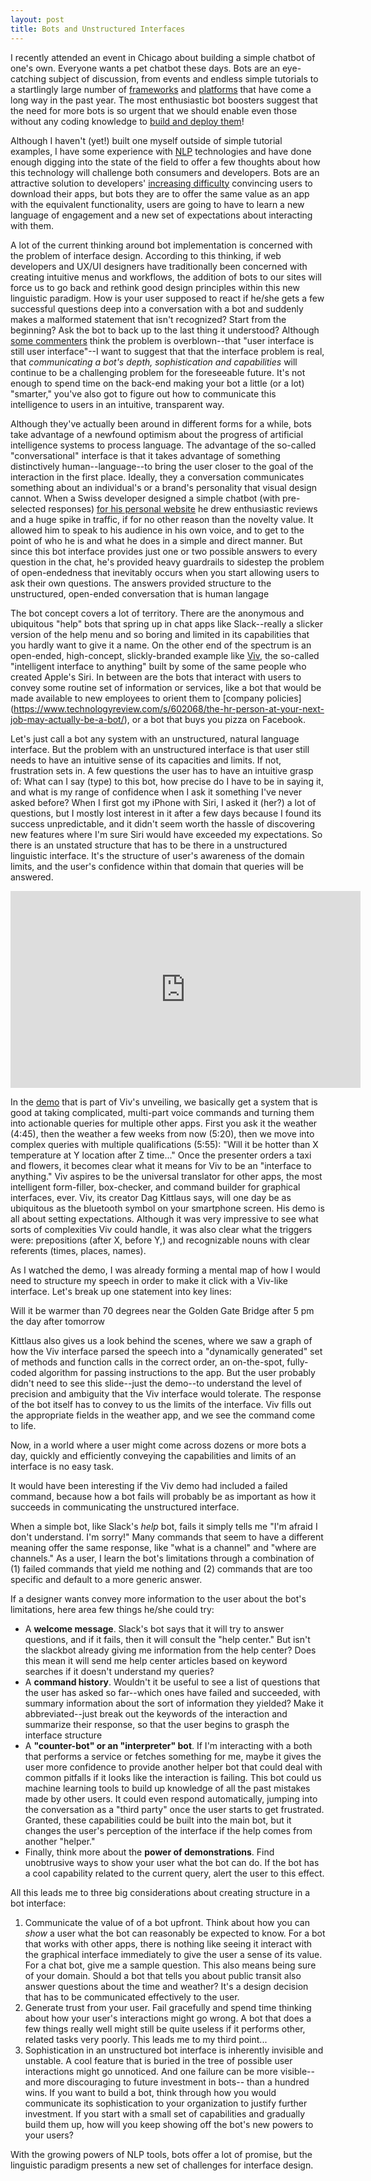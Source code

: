 ```yaml
---
layout: post
title: Bots and Unstructured Interfaces
---
```


I recently attended an event in Chicago about building a simple chatbot of one's own.  Everyone wants a pet chatbot these days.  Bots are an eye-catching subject of discussion, from events and endless simple tutorials to a startlingly large number of [frameworks](https://dev.botframework.com/) and [platforms](http://www.pandorabots.com/) that have come a long way in the past year. The most enthusiastic bot boosters suggest that the need for more bots is so urgent that we should enable even those without any coding knowledge to [build and deploy them](https://chatfuel.com/)!  

Although I haven't (yet!) built one myself outside of simple tutorial examples, I have some experience with [NLP](https://en.wikipedia.org/wiki/Natural_language_processing) technologies and have done enough digging into the state of the field to offer a few thoughts about how this technology will challenge both consumers and developers. Bots are an attractive solution to developers' [increasing difficulty](http://qz.com/253618/most-smartphone-users-download-zero-apps-per-month/) convincing users to download their apps, but bots they are to offer the same value as an app with the equivalent functionality, users are going to have to learn a new language of engagement and a new set of expectations about interacting with them.

A lot of the current thinking around bot implementation is concerned with the problem of interface design.   According to this thinking, if web developers and UX/UI designers have traditionally been concerned with creating intuitive menus and workflows, the addition of bots to our sites will force us to go back and rethink good design principles within this new linguistic paradigm. How is your user supposed to react if he/she gets a few successful questions deep into a conversation with a bot and suddenly makes a malformed statement that isn't recognized?  Start from the beginning? Ask the bot to back up to the last thing it understood? Although [some commenters](https://medium.com/swlh/a-natural-language-user-interface-is-just-a-user-interface-4a6d898e9721#.j0c802gqo) think the problem is overblown--that "user interface is still user interface"--I want to suggest that that the interface problem is real, that *communicating a bot's depth, sophistication and capabilities* will continue to be a challenging problem for the foreseeable future.  It's not enough to spend time on the back-end making your bot a little (or a lot) "smarter," you've also got to figure out how to communicate this intelligence to users in an intuitive, transparent way.

Although they've actually been around in different forms for a while, bots take advantage of a newfound optimism about the progress of artificial intelligence systems to process language.  The advantage of the so-called "conversational" interface is that it takes advantage of something distinctively human--language--to bring the user closer to the goal of the interaction in the first place.  Ideally, they a conversation communicates something about an individual's or a brand's personality that visual design cannot.  When a Swiss developer designed a simple chatbot (with pre-selected responses) [for his personal website](https://azumbrunnen.me/) he drew enthusiastic reviews and a huge spike in traffic, if for no other reason than the novelty value. It allowed him to speak to his audience in his own voice, and to get to the point of who he is and what he does in a simple and direct manner. But since this bot interface provides just one or two possible answers to every question in the chat, he's provided heavy guardrails to sidestep the problem of open-endedness that inevitably occurs when you start allowing users to ask their own questions. The answers provided structure to the unstructured, open-ended conversation that is human langage

The bot concept covers a lot of territory. There are the anonymous and ubiquitous "help" bots that spring up in chat apps like Slack--really a slicker version of the help menu and so boring and limited in its capabilities that you hardly want to give it a name.  On the other end of the spectrum is an open-ended, high-concept, slickly-branded example like [Viv](http://viv.ai/), the so-called "intelligent interface to anything" built by some of the same people who created Apple's Siri. In between are the bots that interact with users to convey some routine set of information or services, like a bot that would be made available to new employees to orient them to [company policies]  (https://www.technologyreview.com/s/602068/the-hr-person-at-your-next-job-may-actually-be-a-bot/), or a bot that buys you pizza on Facebook.

Let's just call a bot any system with an unstructured, natural language interface. But the problem with an unstructured interface is that user still needs to have an intuitive sense of its capacities and limits. If not, frustration sets in. A few questions the user has to have an intuitive grasp of: What can I say (type) to this bot, how precise do I have to be in saying it, and what is my range of confidence when I ask it something I've never asked before? When I first got my iPhone with Siri, I asked it (her?) a lot of questions, but I mostly lost interest in it after a few days because I found its success unpredictable, and it didn't seem worth the hassle of discovering new features where I'm sure Siri would have exceeded my expectations. So there is an unstated structure that has to be there in a unstructured linguistic interface. It's the structure of user's awareness of the domain limits, and the user's confidence within that domain that queries will be answered.

<iframe width="560" height="315" src="https://www.youtube.com/embed/Rblb3sptgpQ" frameborder="0" allowfullscreen></iframe>

In the [demo](https://techcrunch.com/2016/05/09/siri-creator-shows-off-first-public-demo-of-viv-the-intelligent-interface-for-everything/) that is part of Viv's unveiling, we basically get a system that is good at taking complicated, multi-part voice commands and turning them into actionable queries for multiple other apps.  First you ask it the weather (4:45), then the weather a few weeks from now (5:20), then we move into  complex queries with multiple qualifications (5:55): "Will it be hotter than X temperature at Y location after Z time..."  Once the presenter orders a taxi and flowers, it becomes clear what it means for Viv to be an "interface to anything."  Viv aspires to be the universal translator for other apps, the most intelligent form-filler, box-checker, and command builder for graphical interfaces, ever.  Viv, its creator Dag Kittlaus says, will one day be as ubiquitous as the bluetooth symbol on your smartphone screen.  His demo is all about setting expectations.  Although it was very impressive to see what sorts of complexities Viv could handle, it was also clear what the triggers were: prepositions (after X, before Y,) and recognizable nouns with clear referents (times, places, names).

As I watched the demo, I was already forming a mental map of how I would need to structure my speech in order to make it click with a Viv-like interface.  Let's break up one statement into key lines:

  Will it be
  warmer than
  70 degrees
  near the
  Golden Gate Bridge
  after
  5 pm
  the day
  after
  tomorrow

Kittlaus also gives us a look behind the scenes, where we saw a graph of how the Viv interface parsed the speech into a "dynamically generated" set of methods and function calls in the correct order, an on-the-spot, fully-coded algorithm for passing instructions to the app.  But the user probably didn't need to see this slide--just the demo--to understand the level of precision and ambiguity that the Viv interface would tolerate.  The response of the bot itself has to convey to us the limits of the interface.  Viv fills out the appropriate fields in the weather app, and we see the command come to life.

Now, in a world where a user might come across dozens or more bots a day, quickly and efficiently conveying the capabilities and limits of an interface is no easy task.

It would have been interesting if the Viv demo had included a failed command, because how a bot fails will probably be as important as how it succeeds in communicating the unstructured interface.

When a simple bot, like Slack's *help* bot, fails it simply tells me "I'm afraid I don't understand. I'm sorry!"  Many commands that seem to have a different meaning offer the same response, like "what is a channel" and "where are channels."  As a user, I learn the bot's limitations through a combination of (1) failed commands that yield me nothing and (2) commands that are too specific and default to a more generic answer.  

If a designer wants convey more information to the user about the bot's limitations, here area few things he/she could try:

* A **welcome message**. Slack's bot says that it will try to answer questions, and if it fails, then it will consult the "help center." But isn't the slackbot already giving me information from the help center?  Does this mean it will send me help center articles based on keyword searches if it doesn't understand my queries?
* A **command history**.  Wouldn't it be useful to see a list of questions that the user has asked so far--which ones have failed and succeeded, with summary information about the sort of information they yielded? Make it abbreviated--just break out the keywords of the interaction and summarize their response, so that the user begins to grasph the interface structure
* A **"counter-bot" or an "interpreter" bot**.  If I'm interacting with a both that performs a service or fetches something for me, maybe it gives the user more confidence to provide another helper bot that could deal with common pitfalls if it looks like the interaction is failing.  This bot could us machine learning tools to build up knowledge of all the past mistakes made by other users.  It could even respond automatically, jumping into the conversation as a "third party" once the user starts to get frustrated. Granted, these capabilities could be built into the main bot, but it changes the user's perception of the interface if the help comes from another "helper."
* Finally, think more about the **power of demonstrations**.  Find unobtrusive ways to show your user what the bot can do.  If the bot has a cool capability related to the current query, alert the user to this effect.

All this leads me to three big considerations about creating structure in a bot interface:

1.  Communicate the value of of a bot upfront.  Think about how you can *show* a user what the bot can reasonably be expected to know.  For a bot that works with other apps, there is nothing like seeing it interact with the graphical interface immediately to give the user a sense of its value. For a chat bot, give me a sample question.  This also means being sure of your domain.  Should a bot that tells you about public transit also answer questions about the time and weather?  It's a design decision that has to be communicated effectively to the user.
2. Generate trust from your user.  Fail gracefully and spend time thinking about how your user's interactions might go wrong.  A bot that does a few things really well might still be quite useless if it performs other, related tasks very poorly.  This leads me to my third point...
3.  Sophistication in an unstructured bot interface is inherently invisible and unstable.  A cool feature that is buried in the tree of possible user interactions might go unnoticed. And one failure can be more visible--and more discouraging to future investment in bots-- than a hundred wins. If you want to build a bot, think through how you would communicate its sophistication to your organization to justify further investment.  If you start with a small set of capabilities and gradually build them up, how will you keep showing off the bot's new powers to your users?

With the growing powers of NLP tools, bots offer a lot of promise, but the linguistic paradigm presents a new set of challenges for interface design.
